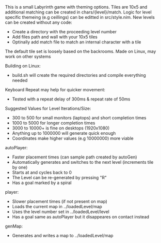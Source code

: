 This is a small Labyrinth game with theming options.
Tiles are 10x5 and additional matching can be created in chars/{level}/match.
Logic for level specific themeing (e.g ceillings) can be editted in src/style.nim.
New levels can be created without any code:
- Create a directory with the proceeding level number
- Add files path and wall with your 10x5 tiles
- Optinally add match file to match an internal character with a tile

The default tile set is loosely based on the backrooms.
Made on Linux, may work on other systems

Building on Linux:
- build.sh will create the required directories and compile everything needed

Keyboard Repeat may help for quicker movement:
- Tested with a repeat delay of 300ms & repeat rate of 50ms

Suggested Values for Level Iterations/Size:
- 300 to 500 for small monitors (laptops) and short completion times
- 1000 to 5000 for longer completion times
- 3000 to 10000+ is fine on desktops (1920x1080)
- Anything up to 1000000 will generate quick enough
- Coordinates make higher values (e.g 10000000) more viable

autoPlayer:
- Faster placement times (can sample path created by autoGen)
- Automatically generates and switches to the next level (increments tile by one)
- Starts at and cycles back to 0
- The Level can be re-generated by pressing "R"
- Has a goal marked by a spiral

player:
- Slower placement times (if not present on map)
- Loads the current map in ../loadedLevel/map
- Uses the level number set in ../loadedLevel/level
- Has a goal same as autoPlayer but it disappeares on contact instead

genMap:
- Generates and writes a map to ../loadedLevel/map

